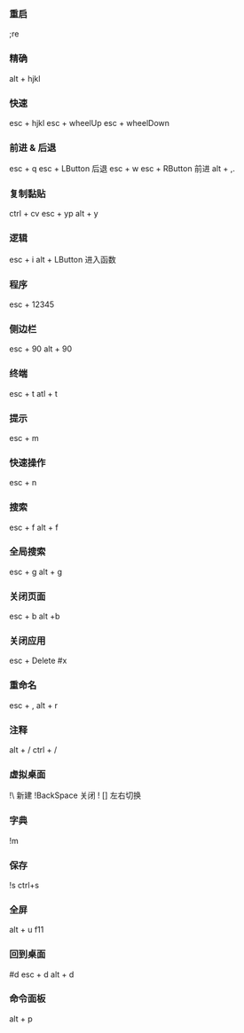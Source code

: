 ### 重启

;re

### 精确

alt + hjkl

### 快速

esc + hjkl
esc + wheelUp
esc + wheelDown

### 前进 & 后退

esc + q  esc + LButton 后退
esc + w  esc + RButton 前进
alt + ,.

### 复制黏贴

ctrl + cv
esc + yp
alt + y

### 逻辑

esc + i  alt + LButton 进入函数

### 程序

esc + 12345

### 侧边栏

esc + 90
alt + 90

### 终端

esc + t
atl + t

### 提示

esc + m

### 快速操作

esc + n

### 搜索

esc + f
alt + f

### 全局搜索

esc + g
alt + g

### 关闭页面

esc + b
alt +b

### 关闭应用

esc + Delete  #x

### 重命名

esc + ,
alt + r

### 注释

alt + /
ctrl + /

### 虚拟桌面

!\ 新建
!BackSpace 关闭
! [] 左右切换

### 字典

!m

### 保存

!s ctrl+s

### 全屏

alt + u
f11

### 回到桌面

#d
esc + d
alt + d

### 命令面板

alt + p
